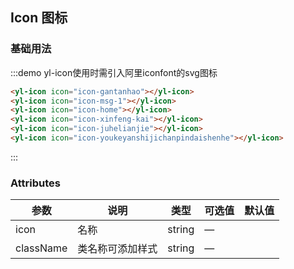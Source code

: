 ## Icon 图标
### 基础用法

:::demo yl-icon使用时需引入阿里iconfont的svg图标
```html
<yl-icon icon="icon-gantanhao"></yl-icon>
<yl-icon icon="icon-msg-1"></yl-icon>
<yl-icon icon="icon-home"></yl-icon>
<yl-icon icon="icon-xinfeng-kai"></yl-icon>
<yl-icon icon="icon-juhelianjie"></yl-icon>
<yl-icon icon="icon-youkeyanshijichanpindaishenhe"></yl-icon>
```

:::

### Attributes
| 参数      | 说明          | 类型      | 可选值                           | 默认值  |
|---------- |-------------- |---------- |--------------------------------  |-------- |
| icon   | 名称 | string | — |  |
| className   | 类名称可添加样式 | string | — |  |

